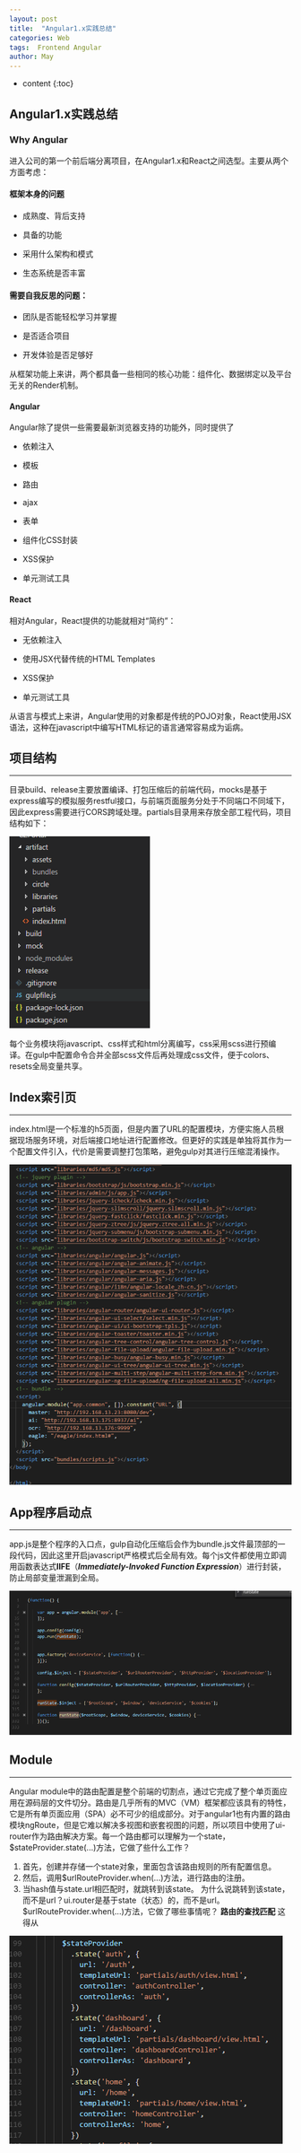 ```yaml
---
layout: post
title:  "Angular1.x实践总结"
categories: Web
tags:  Frontend Angular
author: May
---
```


* content
{:toc}

## **Angular1.x实践总结**

### **Why Angular**

进入公司的第一个前后端分离项目，在Angular1.x和React之间选型。主要从两个方面考虑：

#### **框架本身的问题**

* 成熟度、背后支持

* 具备的功能

* 采用什么架构和模式

* 生态系统是否丰富

#### **需要自我反思的问题：**

* 团队是否能轻松学习并掌握

* 是否适合项目

* 开发体验是否足够好

从框架功能上来讲，两个都具备一些相同的核心功能：组件化、数据绑定以及平台无关的Render机制。

#### **Angular**
Angular除了提供一些需要最新浏览器支持的功能外，同时提供了

* 依赖注入

* 模板

* 路由

* ajax

* 表单

* 组件化CSS封装

* XSS保护

* 单元测试工具

#### **React**
相对Angular，React提供的功能就相对“简约”：

* 无依赖注入

* 使用JSX代替传统的HTML Templates

* XSS保护

* 单元测试工具

从语言与模式上来讲，Angular使用的对象都是传统的POJO对象，React使用JSX语法，这种在javascript中编写HTML标记的语言通常容易成为诟病。

## **项目结构**
***

目录build、release主要放置编译、打包压缩后的前端代码，mocks是基于express编写的模拟服务restful接口，与前端页面服务分处于不同端口不同域下，因此express需要进行CORS跨域处理。partials目录用来存放全部工程代码，项目结构如下：

![](./images/structure.png '项目结构')

每个业务模块将javascript、css样式和html分离编写，css采用scss进行预编译。在gulp中配置命令合并全部scss文件后再处理成css文件，便于colors、resets全局变量共享。

## **Index索引页**
***

index.html是一个标准的h5页面，但是内置了URL的配置模块，方便实施人员根据现场服务环境，对后端接口地址进行配置修改。但更好的实践是单独将其作为一个配置文件引入，代价是需要调整打包策略，避免gulp对其进行压缩混淆操作。

![](./images/index.png 'index')

## **App程序启动点**
***

app.js是整个程序的入口点，gulp自动化压缩后会作为bundle.js文件最顶部的一段代码，因此这里开启javascript严格模式后全局有效。每个js文件都使用立即调用函数表达式**IIFE**（***Immediately-Invoked Function Expression***）进行封装，防止局部变量泄漏到全局。

![](./images/app.png 'app')

## **Module**
***

Angular module中的路由配置是整个前端的切割点，通过它完成了整个单页面应用在源码层的文件切分。路由是几乎所有的MVC（VM）框架都应该具有的特性，它是所有单页面应用（SPA）必不可少的组成部分。对于angular1也有内置的路由模块ngRoute，但是它难以解决多视图和嵌套视图的问题，所以项目中使用了ui-router作为路由解决方案。每一个路由都可以理解为一个state，$stateProvider.state(...)方法，它做了些什么工作？
1. 首先，创建并存储一个state对象，里面包含该路由规则的所有配置信息。
2. 然后，调用$urlRouteProvider.when(...)方法，进行路由的注册。
3. 当hash值与state.url相匹配时，就跳转到该state。
为什么说跳转到该state，而不是url？ui.router是基于state（状态）的，而不是url。
$urlRouteProvider.when(...)方法，它做了哪些事情呢？
**路由的查找匹配**
这得从

![](./images/controller.png 'controller')